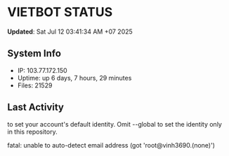 # VIETBOT STATUS
**Updated**: Sat Jul 12 03:41:34 AM +07 2025

## System Info
- IP: 103.77.172.150
- Uptime: up 6 days, 7 hours, 29 minutes
- Files: 21529

## Last Activity

to set your account's default identity.
Omit --global to set the identity only in this repository.

fatal: unable to auto-detect email address (got 'root@vinh3690.(none)')
